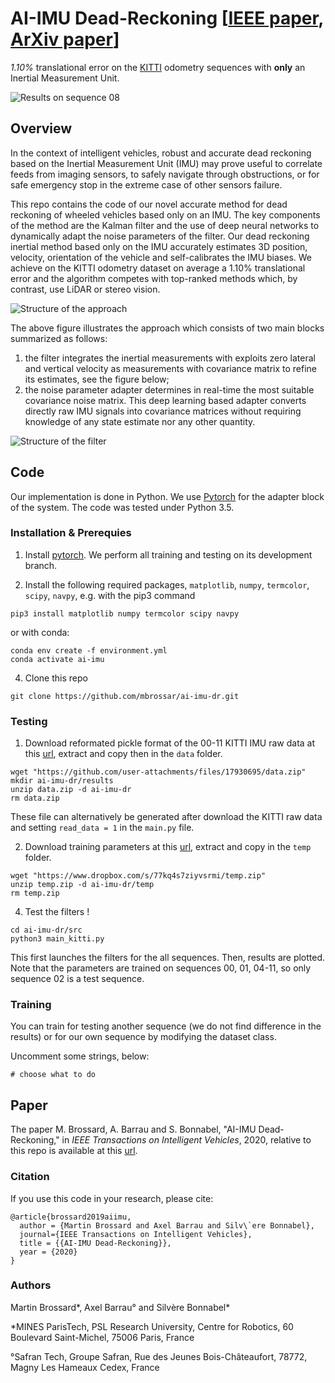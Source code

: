 # AI-IMU Dead-Reckoning [[IEEE paper](https://ieeexplore.ieee.org/document/9035481), [ArXiv paper](https://arxiv.org/pdf/1904.06064.pdf)]

_1.10%_ translational error on the [KITTI](http://www.cvlibs.net/datasets/kitti/eval_odometry.php) odometry sequences with __only__ an Inertial Measurement Unit.

![Results on sequence 08](temp/08.gif)

## Overview

In the context of intelligent vehicles, robust and accurate dead reckoning based on the Inertial Measurement Unit (IMU) may prove useful to correlate feeds from imaging sensors, to safely navigate through obstructions, or for safe emergency stop in the extreme case of other sensors failure.

This repo contains the code of our novel accurate method for dead reckoning of wheeled vehicles based only on an IMU. The key components of the method are the Kalman filter and the use of deep neural networks to dynamically adapt the noise parameters of the filter. Our dead reckoning inertial method based only on the IMU accurately estimates 3D position, velocity, orientation of the vehicle and self-calibrates the IMU biases. We achieve on the KITTI odometry dataset on average a 1.10% translational error and the algorithm competes with top-ranked methods which, by contrast, use LiDAR or stereo vision.

![Structure of the approach](temp/structure.jpg)

The above figure illustrates the approach which consists of two main blocks summarized as follows:
1. the filter integrates the inertial measurements with exploits zero lateral and vertical velocity as measurements with covariance matrix to refine its estimates, see the figure below;
2. the noise parameter adapter determines in real-time the most suitable covariance noise matrix. This deep learning based adapter converts directly raw IMU signals into covariance matrices without requiring knowledge of any state estimate nor any other quantity.


![Structure of the filter](temp/iekf.jpg)

## Code
Our implementation is done in Python. We use [Pytorch](https://pytorch.org/) for the adapter block of the system. The code was tested under Python 3.5.
 
### Installation & Prerequies
1.  Install [pytorch](http://pytorch.org). We perform all training and testing on its development branch.
    
2.  Install the following required packages, `matplotlib`, `numpy`, `termcolor`, `scipy`, `navpy`, e.g. with the pip3 command
```
pip3 install matplotlib numpy termcolor scipy navpy
```
or with conda:

```
conda env create -f environment.yml
conda activate ai-imu
```
    
4.  Clone this repo
```
git clone https://github.com/mbrossar/ai-imu-dr.git
```


### Testing
1. Download reformated pickle format of the 00-11 KITTI IMU raw data at this [url](https://github.com/user-attachments/files/17930695/data.zip), extract and copy then in the `data` folder.
```
wget "https://github.com/user-attachments/files/17930695/data.zip"
mkdir ai-imu-dr/results
unzip data.zip -d ai-imu-dr
rm data.zip
```
These file can alternatively be generated after download the KITTI raw data and setting `read_data = 1` in the `main.py` file.

2. Download training parameters at this [url](https://www.dropbox.com/s/77kq4s7ziyvsrmi/temp.zip), extract and copy in the `temp` folder.
```
wget "https://www.dropbox.com/s/77kq4s7ziyvsrmi/temp.zip"
unzip temp.zip -d ai-imu-dr/temp
rm temp.zip
```
4. Test the filters !
```
cd ai-imu-dr/src
python3 main_kitti.py
```
This first launches the filters for the all sequences. Then, results are plotted. Note that the parameters are  trained on sequences 00, 01, 04-11, so only sequence 02 is a test sequence.

### Training
You can train for testing another sequence (we do not find difference in the results) or for our own sequence by modifying the dataset class.

Uncomment some strings, below:
```
# choose what to do
```


## Paper
The paper M. Brossard, A. Barrau and S. Bonnabel, "AI-IMU Dead-Reckoning," in _IEEE Transactions on Intelligent Vehicles_, 2020, relative to this repo is available at this [url](https://cloud.mines-paristech.fr/index.php/s/8YDqD0Y1e6BWzCG).


### Citation

If you use this code in your research, please cite:

```
@article{brossard2019aiimu,
  author = {Martin Brossard and Axel Barrau and Silv\`ere Bonnabel},
  journal={IEEE Transactions on Intelligent Vehicles}, 
  title = {{AI-IMU Dead-Reckoning}},
  year = {2020}
}
```

### Authors
Martin Brossard*, Axel Barrau° and Silvère Bonnabel*

*MINES ParisTech, PSL Research University, Centre for Robotics, 60 Boulevard Saint-Michel, 75006 Paris, France

°Safran Tech, Groupe Safran, Rue des Jeunes Bois-Châteaufort, 78772, Magny Les Hameaux Cedex, France
